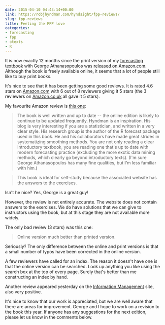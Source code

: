 ```yaml
---
date: 2015-04-10 04:43:14+00:00
link: https://robjhyndman.com/hyndsight/fpp-reviews/
slug: fpp-reviews
title: Feeling the FPP love
categories:
- forecasting
- fpp
- otexts
- R
---
```


It is now exactly 12 months since the print version of my [forecasting textbook](http://www.otexts.org/fpp) with George Athanasopoulos was [released on Amazon.com](https://robjhyndman.com/hyndsight/fpp-amazon/). Although the book is freely available online, it seems that a lot of people still like to buy print books.<!-- more -->

It's nice to see that it has been getting some good reviews. It is rated 4.6 stars on [Amazon.com](http://www.amazon.com/dp/0987507109/&tag=otexts-20) with 6 out of 8 reviewers giving it 5 stars (the 3 reviewers on [Amazon.co.uk](http://www.amazon.co.uk/dp/0987507109/?tag=otexts-21) all gave it 5 stars).

My favourite Amazon review is [this one](http://www.amazon.com/review/R2VCA02N0CVQ6M/ref=cm_cr_dp_title?ie=UTF8&ASIN=0987507109&channel=detail-glance&nodeID=283155&store=books&tag=otexts-20):


>The book is well written and up to date -- the online edition is likely to continue to be updated frequently. Hyndman is an inspiration. His blog is very interesting if you are a statistician, and written in a very clear style. His research group is the author of the R forecast package used in this book. He and his collaborators have made great strides in systematizing smoothing methods. You are not only reading a clear introductory textbook, you are reading one that's up to date with modern forecasting practice (excluding the more exotic data mining methods, which clearly go beyond introductory texts). (I'm sure George Athanasopoulos has many fine qualities, but I'm less familiar with him.)

>This book is ideal for self-study because the associated website has the answers to the exercises.



Isn't he nice? Yes, George is a great guy!

However, the review is not entirely accurate. The website does not contain answers to the exercises. We do have solutions that we can give to instructors using the book, but at this stage they are not available more widely.

The only bad review (3 stars) was this one:


>Online version much better than printed version.



Seriously? The only difference between the online and print versions is that a small number of typos have been corrected in the online version.

A few reviewers have called for an index. The reason it doesn't have one is that the online version can be searched. Look up anything you like using the search box at the top of every page. Surely that's better than me constructing an index by hand.

Another review appeared yesterday on the [Information Management](http://www.information-management.com/blogs/Predictive-Analytics-Forecasting-Steve-Miller-10026776-1.html) site, also very positive.

It's nice to know that our work is appreciated, but we are well aware that there are areas for improvement. George and I hope to work on a revision to the book this year. If anyone has any suggestions for the next edition, please let us know in the comments below.


